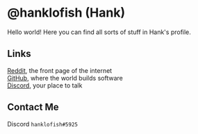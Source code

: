 # @hanklofish (Hank)
Hello world! Here you can find all sorts of stuff in Hank's profile.
## Links
[Reddit](https://www.reddit.com/u/hanklofish), the front page of the internet  
[GitHub](https://www.github.com/hanklofish), where the world builds software  
[Discord](https://discord.com/users/828300430332526632), your place to talk
## Contact Me
Discord `hanklofish#5925`  

<!---
hanklofish/hanklofish is a ✨ special ✨ repository because its `README.md` (this file) appears on your GitHub profile.
You can click the Preview link to take a look at your changes.
--->
